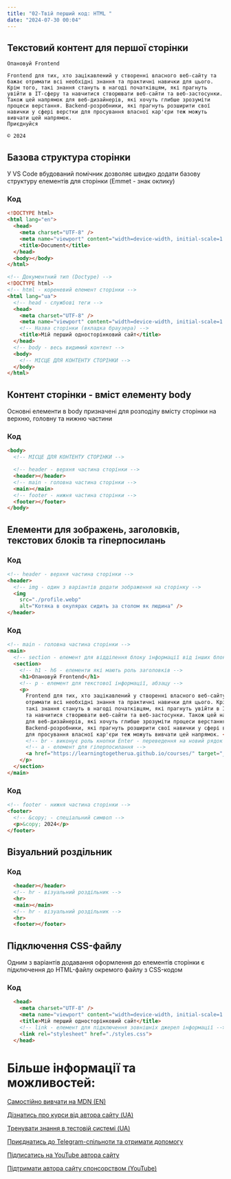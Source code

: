 ```yaml
---
title: "02-Твій перший код: HTML "
date: "2024-07-30 00:04"
---
```


## Текстовий контент для першої сторінки

```console
Опановуй Frontend

Frontend для тих, хто зацікавлений у створенні власного веб-сайту та бажає отримати всі необхідні знання та практичні навички для цього. Крім того, такі знання стануть в нагоді початківцям, які прагнуть увійти в IT-сферу та навчитися створювати веб-сайти та веб-застосунки. Також цей напрямок для веб-дизайнерів, які хочуть глибше зрозуміти процеси верстання. Backend-розробники, які прагнуть розширити свої навички у сфері верстки для просування власної кар'єри теж можуть вивчати цей напрямок.
Приєднуйся

© 2024
```

## Базова структура сторінки

У VS Code вбудований помічник дозволяє швидко додати базову структуру елементів для сторінки (Emmet - знак оклику)

### Код

```html
<!DOCTYPE html>
<html lang="en">
  <head>
    <meta charset="UTF-8" />
    <meta name="viewport" content="width=device-width, initial-scale=1.0" />
    <title>Document</title>
  </head>
  <body></body>
</html>
```

```html
<!-- Документний тип (Doctype) -->
<!DOCTYPE html>
<!-- html - кореневий елемент сторінки -->
<html lang="ua">
  <!-- head - службові теги -->
  <head>
    <meta charset="UTF-8" />
    <meta name="viewport" content="width=device-width, initial-scale=1.0" />
    <!-- Назва сторінки (вкладка браузера) -->
    <title>Мій перший односторінковий сайт</title>
  </head>
  <!-- bodу - весь видимий контент -->
  <body>
    <!-- МІСЦЕ ДЛЯ КОНТЕНТУ СТОРІНКИ -->
  </body>
</html>
```

## Контент сторінки - вміст елементу body

Основні елементи в body призначені для розподілу вмісту сторінки на верхню, головну та нижню частини

### Код

```html
<body>
  <!-- МІСЦЕ ДЛЯ КОНТЕНТУ СТОРІНКИ -->

  <!-- header - верхня частина сторінки -->
  <header></header>
  <!-- main - головна частина сторінки -->
  <main></main>
  <!-- footer - нижня частина сторінки -->
  <footer></footer>
</body>
```

## Елементи для зображень, заголовків, текстових блоків та гіперпосилань

### Код

```html
<!-- header - верхня частина сторінки -->
<header>
  <!-- img - один з варіантів додати зображення на сторінку -->
  <img
    src="./profile.webp"
    alt="Котяка в окулярах сидить за столом як людина" />
</header>
```

### Код

```html
<!-- main - головна частина сторінки -->
<main>
  <!-- section - елемент для відділення блоку інформації від інших блоків -->
  <section>
    <!-- h1 - h6 - елементи які мають роль заголовків -->
    <h1>Опановуй Frontend</h1>
    <!-- p - елемент для текстової інформації, абзацу -->
    <p>
      Frontend для тих, хто зацікавлений у створенні власного веб-сайту та бажає
      отримати всі необхідні знання та практичні навички для цього. Крім того,
      такі знання стануть в нагоді початківцям, які прагнуть увійти в IT-сферу
      та навчитися створювати веб-сайти та веб-застосунки. Також цей напрямок
      для веб-дизайнерів, які хочуть глибше зрозуміти процеси верстання.
      Backend-розробники, які прагнуть розширити свої навички у сфері верстки
      для просування власної кар'єри теж можуть вивчати цей напрямок. <br />
      <!-- br - виконує роль кнопки Enter - переведення на новий рядок -->
      <!-- a - елемент для гіперпосилання -->
      <a href="https://learningtogetherua.github.io/courses/" target="_blank">Приєднуйся</a>
    </p>
  </section>
</main>
```

### Код

```html
<!-- footer - нижня частина сторінки -->
<footer>
  <!-- &copy; - спеціальний символ -->
  <p>&copy; 2024</p>
</footer>
```
## Візуальний роздільник


### Код

```html
  <header></header>
  <!-- hr - візуальний роздільник -->
  <hr>
  <main></main>
  <!-- hr - візуальний роздільник -->
  <hr>
  <footer></footer>
```
## Підключення CSS-файлу
Одним з варіантів додавання оформлення до елементів сторінки є підключення до HTML-файлу окремого файлу з CSS-кодом

### Код

```html
  <head>
    <meta charset="UTF-8" />
    <meta name="viewport" content="width=device-width, initial-scale=1.0" />
    <title>Мій перший односторінковий сайт</title>
    <!-- link - елемент для підключення зовнішніх джерел інформації -->
    <link rel="stylesheet" href="./styles.css">
  </head>
```
# Більше інформації та можливостей:

[Самостійно вивчати на MDN (EN)](https://developer.mozilla.org/en-US/curriculum/)

[Дізнатись про курси від автора сайту (UA)](https://learningtogetherua.github.io/courses/)

[Тренувати знання в тестовій системі (UA)](https://testeducatorua.github.io/itest/)

[Приєднатись до Telegram-спільноти та отримати допомогу](https://t.me/profrontendua)

[Підписатись на YouTube автора сайту](https://www.youtube.com/@itmentor)

[Підтримати автора сайту спонсорством (YouTube)](https://www.youtube.com/channel/UCo8KNXmB8Yb_07FzwCL6HgQ/join)
